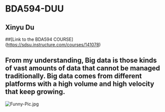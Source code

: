 # BDA594-DUU
## Xinyu Du
##[Link to the BDA594 COURSE] (https://sdsu.instructure.com/courses/141078)

## From my understanding, Big data is those kinds of vast amounts of data that cannot be managed  traditionally. Big data comes from different platforms with a high volume and high velocity that keep growing.

![Funny-Pic.jpg](images/Funny-Pic.jpg)
